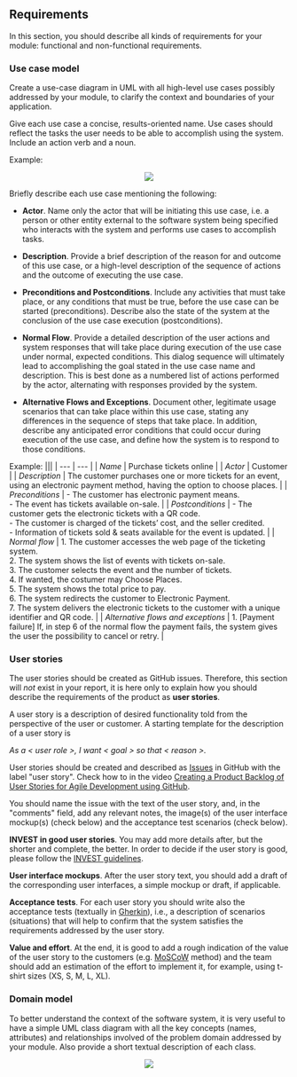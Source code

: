 
## Requirements

In this section, you should describe all kinds of requirements for your module: functional and non-functional requirements.

### Use case model 

Create a use-case diagram in UML with all high-level use cases possibly addressed by your module, to clarify the context and boundaries of your application.

Give each use case a concise, results-oriented name. Use cases should reflect the tasks the user needs to be able to accomplish using the system. Include an action verb and a noun. 

Example:

 <p align="center" justify="center">
  <img src="https://github.com/FEUP-LEIC-ES-2022-23/templates/blob/main/images/UseCaseView2.png"/>
</p>

Briefly describe each use case mentioning the following:

* **Actor**. Name only the actor that will be initiating this use case, i.e. a person or other entity external to the software system being specified who interacts with the system and performs use cases to accomplish tasks. 
* **Description**. Provide a brief description of the reason for and outcome of this use case, or a high-level description of the sequence of actions and the outcome of executing the use case. 
* **Preconditions and Postconditions**. Include any activities that must take place, or any conditions that must be true, before the use case can be started (preconditions). Describe also the state of the system at the conclusion of the use case execution (postconditions). 

* **Normal Flow**. Provide a detailed description of the user actions and system responses that will take place during execution of the use case under normal, expected conditions. This dialog sequence will ultimately lead to accomplishing the goal stated in the use case name and description. This is best done as a numbered list of actions performed by the actor, alternating with responses provided by the system. 
* **Alternative Flows and Exceptions**. Document other, legitimate usage scenarios that can take place within this use case, stating any differences in the sequence of steps that take place. In addition, describe any anticipated error conditions that could occur during execution of the use case, and define how the system is to respond to those conditions. 

Example:
|||
| --- | --- |
| *Name* | Purchase tickets online |
| *Actor* |  Customer | 
| *Description* | The customer purchases one or more tickets for an event, using an electronic payment method, having the option to choose places. |
| *Preconditions* | - The customer has electronic payment means. <br> - The event has tickets available on-sale. |
| *Postconditions* | - The customer gets the electronic tickets with a QR code. <br> - The customer is charged of the tickets’ cost, and the seller credited. <br> - Information of tickets sold & seats available for the event is updated. |
| *Normal flow* | 1. The customer accesses the web page of the ticketing system.<br> 2. The system shows the list of events with tickets on-sale.<br> 3. The customer selects the event and the number of tickets.<br> 4. If wanted, the costumer may Choose Places.<br> 5. The system shows the total price to pay.<br> 6. The system redirects the customer to Electronic Payment.<br> 7. The system delivers the electronic tickets to the customer with a unique identifier and QR code. |
| *Alternative flows and exceptions* | 1. [Payment failure] If, in step 6 of the normal flow the payment fails, the system gives the user the possibility to cancel or retry. |

### User stories
The user stories should be created as GitHub issues. Therefore, this section will *not* exist in your report, it is here only to explain how you should describe the requirements of the product as **user stories**. 

A user story is a description of desired functionality told from the perspective of the user or customer. A starting template for the description of a user story is 

*As a < user role >, I want < goal > so that < reason >.*

User stories should be created and described as [Issues](https://github.com/FEUP-LEIC-ES-2022-23/templates/issues) in GitHub with the label "user story". Check how to in the video [Creating a Product Backlog of User Stories for Agile Development using GitHub](https://www.youtube.com/watch?v=m8ZxTHSKSKE).

You should name the issue with the text of the user story, and, in the "comments" field, add any relevant notes, the image(s) of the user interface mockup(s) (check below) and the acceptance test scenarios (check below). 

**INVEST in good user stories**. 
You may add more details after, but the shorter and complete, the better. In order to decide if the user story is good, please follow the [INVEST guidelines](https://xp123.com/articles/invest-in-good-stories-and-smart-tasks/).

**User interface mockups**.
After the user story text, you should add a draft of the corresponding user interfaces, a simple mockup or draft, if applicable.

**Acceptance tests**.
For each user story you should write also the acceptance tests (textually in [Gherkin](https://cucumber.io/docs/gherkin/reference/)), i.e., a description of scenarios (situations) that will help to confirm that the system satisfies the requirements addressed by the user story.

**Value and effort**.
At the end, it is good to add a rough indication of the value of the user story to the customers (e.g. [MoSCoW](https://en.wikipedia.org/wiki/MoSCoW_method) method) and the team should add an estimation of the effort to implement it, for example, using t-shirt sizes (XS, S, M, L, XL).



### Domain model

To better understand the context of the software system, it is very useful to have a simple UML class diagram with all the key concepts (names, attributes) and relationships involved of the problem domain addressed by your module. 
Also provide a short textual description of each class. 

 <p align="center" justify="center">
  <img src="https://github.com/FEUP-LEIC-ES-2022-23/2LEIC10T1/blob/main/images/UML_page-0001.jpg"/>
</p>
